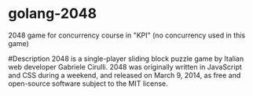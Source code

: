 # golang-2048
2048 game for concurrency course in "KPI" (no concurrency used in this game)

#Description 
2048 is a single-player sliding block puzzle game by Italian web developer Gabriele Cirulli. 
2048 was originally written in JavaScript and CSS during a weekend, 
and released on March 9, 2014, as free and open-source software subject to the MIT license.
